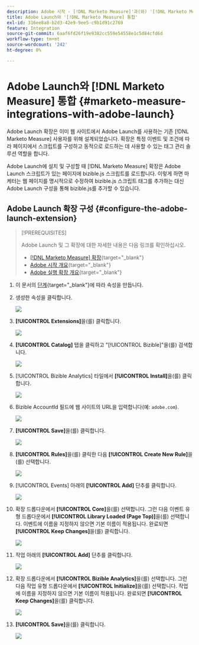 ```yaml
---
description: Adobe 시작 - [!DNL Marketo Measure]'과(와) '[!DNL Marketo Measure] 통합
title: Adobe Launch와 '[!DNL Marketo Measure] 통합'
exl-id: 316ee8a8-b2d3-42e9-9ee5-c9b1d91c2769
feature: Integration
source-git-commit: 6aaf6fd26f19e9382cc559e54558e1c5d84cfd6d
workflow-type: tm+mt
source-wordcount: '242'
ht-degree: 0%

---
```


# Adobe Launch와 [!DNL Marketo Measure] 통합 {#marketo-measure-integrations-with-adobe-launch}

Adobe Launch 확장은 이미 웹 사이트에서 Adobe Launch를 사용하는 기존 [!DNL Marketo Measure] 사용자를 위해 설계되었습니다. 확장은 특정 이벤트 및 조건에 따라 페이지에서 스크립트를 구성하고 동적으로 로드하는 데 사용할 수 있는 태그 관리 솔루션 역할을 합니다.

Adobe Launch에 설치 및 구성할 때 [!DNL Marketo Measure] 확장은 Adobe Launch 스크립트가 있는 페이지에 bizible.js 스크립트를 로드합니다. 이렇게 하면 마케터는 웹 페이지를 명시적으로 수정하여 bizible.js 스크립트 태그를 추가하는 대신 Adobe Launch 구성을 통해 bizible.js를 추가할 수 있습니다.

## Adobe Launch 확장 구성 {#configure-the-adobe-launch-extension}

>[!PREREQUISITES]
>
>Adobe Launch 및 그 확장에 대한 자세한 내용은 다음 링크를 확인하십시오.
>
>* [[!DNL Marketo Measure] 확장](https://experienceleague.adobe.com/docs/experience-platform/destinations/catalog/email/bizible.html?lang=ko#catalog){target="_blank"}
>* [Adobe 시작 개요](https://experienceleague.adobe.com/docs/platform-learn/implement-in-websites/overview.html?lang=ko){target="_blank"}
>* [Adobe 실행 확장 개요](https://experienceleague.adobe.com/docs/experience-platform/tags/extension-dev/overview.html?lang=ko){target="_blank"}

1. 이 문서의 [단계](https://experienceleague.adobe.com/docs/platform-learn/implement-in-websites/configure-tags/create-a-property.html?lang=ko#go-to-the-data-collection-interface){target="_blank"}에 따라 속성을 만듭니다.

1. 생성한 속성을 클릭합니다.

   ![](assets/marketo-measure-integrations-with-adobe-launch-1.png)

1. **[!UICONTROL Extensions]**&#x200B;을(를) 클릭합니다.

   ![](assets/marketo-measure-integrations-with-adobe-launch-2.png)

1. **[!UICONTROL Catalog]** 탭을 클릭하고 &quot;[!UICONTROL Bizible]&quot;을(를) 검색합니다.

   ![](assets/marketo-measure-integrations-with-adobe-launch-3.png)

1. [!UICONTROL Bizible Analytics] 타일에서 **[!UICONTROL Install]**&#x200B;을(를) 클릭합니다.

   ![](assets/marketo-measure-integrations-with-adobe-launch-4.png)

1. Bizible AccountId 필드에 웹 사이트의 URL을 입력합니다(예: `adobe.com`).

   ![](assets/marketo-measure-integrations-with-adobe-launch-5.png)

1. **[!UICONTROL Save]**&#x200B;을(를) 클릭합니다.

   ![](assets/marketo-measure-integrations-with-adobe-launch-6.png)

1. **[!UICONTROL Rules]**&#x200B;을(를) 클릭한 다음 **[!UICONTROL Create New Rule]**&#x200B;을(를) 선택합니다.

   ![](assets/marketo-measure-integrations-with-adobe-launch-7.png)

1. [!UICONTROL Events] 아래의 **[!UICONTROL Add]** 단추를 클릭합니다.

   ![](assets/marketo-measure-integrations-with-adobe-launch-8.png)

1. 확장 드롭다운에서 **[!UICONTROL Core]**&#x200B;을(를) 선택합니다. 그런 다음 이벤트 유형 드롭다운에서 **[!UICONTROL Library Loaded (Page Top)]**&#x200B;을(를) 선택합니다. 이벤트에 이름을 지정하지 않으면 기본 이름이 적용됩니다. 완료되면 **[!UICONTROL Keep Changes]**&#x200B;을(를) 클릭합니다.

   ![](assets/marketo-measure-integrations-with-adobe-launch-9.png)

1. 작업 아래의 **[!UICONTROL Add]** 단추를 클릭합니다.

   ![](assets/marketo-measure-integrations-with-adobe-launch-10.png)

1. 확장 드롭다운에서 **[!UICONTROL Bizible Analytics]**&#x200B;을(를) 선택합니다. 그런 다음 작업 유형 드롭다운에서 **[!UICONTROL Initialize]**&#x200B;을(를) 선택합니다. 작업에 이름을 지정하지 않으면 기본 이름이 적용됩니다. 완료되면 **[!UICONTROL Keep Changes]**&#x200B;을(를) 클릭합니다.

   ![](assets/marketo-measure-integrations-with-adobe-launch-11.png)

1. **[!UICONTROL Save]**&#x200B;을(를) 클릭합니다.

   ![](assets/marketo-measure-integrations-with-adobe-launch-12.png)

